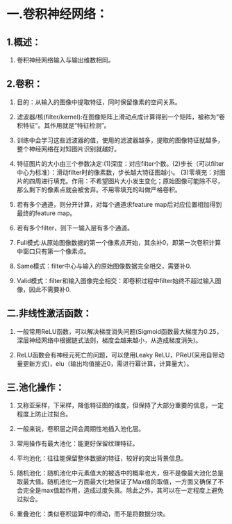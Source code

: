 # **一.卷积神经网络：**

## **1.概述：**

1. 卷积神经网络输入与输出维数相同。

## **2.卷积：**

1. 目的：从输入的图像中提取特征，同时保留像素的空间关系。

2. 滤波器/核(filter/kernel):在图像矩阵上滑动点成计算得到一个矩阵，被称为“卷积特征”。其作用就是“特征检测”。

3. 训练中会学习这些滤波器的值，使用的滤波器越多，提取的图像特征就越多，整个神经网络在对知图片识别就越好。

4. 特征图片的大小由三个参数决定:(1)深度：对应filter个数。(2)步长（可以filter中心为标准）：滑动filter时的像素数，步长越大特征图越小。
(3)零填充：对图片的四周进行填充。作用：不希望图片大小发生变化；原始图像可能除不尽，那么剩下的像素点就会被舍弃。不用零填充的叫做严格卷积。

5. 若有多个通道，则分开计算，对每个通道求feature map后对应位置相加得到最终的feature map。

6. 若有多个filter，则下一输入层有多个通道。

7. Full模式:从原始图像数据的第一个像素点开始，其余补0，即第一次卷积计算中窗口只有第一个像素点。

8. Same模式：filter中心与输入的原始图像数据完全相交，需要补0.

9. Valid模式：filter和输入图像完全相交：即卷积过程中filter始终不超过输入图像，因此不需要补0.

## **二.非线性激活函数：**

1. 一般常用ReLU函数，可以解决梯度消失问题(Sigmoid函数最大梯度为0.25，深层神经网络中根据链式法则，梯度会越来越小，从造成梯度消失)。

2. ReLU函数会有神经元死亡的问题，可以使用Leaky ReLU，PReU(采用自带动量更新方式)，elu（输出均值接近0，需进行幂计算，计算量大）。

## **三.池化操作：**

1. 又称亚采样，下采样，降低特征图的维度，但保持了大部分重要的信息，一定程度上防止过拟合。

2. 一般来说，卷积层之间会周期性地插入池化层。

3. 常用操作有最大池化：能更好保留纹理特征。

4. 平均池化：往往能保留整体数据的特征，较好的突出背景信息。

5. 随机池化：随机池化中元素值大的被选中的概率也大，但不是像最大池化总是取最大值。随机池化一方面最大化地保证了Max值的取值，一方面又确保了不会完全是max值起作用，造成过度失真。除此之外，其可以在一定程度上避免过拟合。

6. 重叠池化：类似卷积运算中的滑动，而不是将数据分块。

